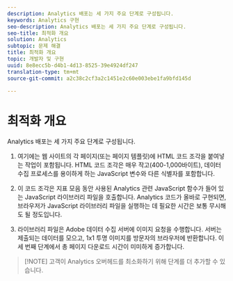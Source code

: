 ```yaml
---
description: Analytics 배포는 세 가지 주요 단계로 구성됩니다.
keywords: Analytics 구현
seo-description: Analytics 배포는 세 가지 주요 단계로 구성됩니다.
seo-title: 최적화 개요
solution: Analytics
subtopic: 문제 해결
title: 최적화 개요
topic: 개발자 및 구현
uuid: 8e8ecc5b-d4b1-4d13-8525-39e4924df247
translation-type: tm+mt
source-git-commit: a2c38c2cf3a2c1451e2c60e003ebe1fa9bfd145d

---
```



# 최적화 개요

Analytics 배포는 세 가지 주요 단계로 구성됩니다.

1. 여기에는 웹 사이트의 각 페이지(또는 페이지 템플릿)에 HTML 코드 조각을 붙여넣는 작업이 포함됩니다. HTML 코드 조각은 매우 작고(400-1,000바이트), 데이터 수집 프로세스를 용이하게 하는 JavaScript 변수와 다른 식별자를 포함합니다.
1. 이 코드 조각은 지표 모음 동안 사용된 Analytics 관련 JavaScript 함수가 들어 있는 JavaScript 라이브러리 파일을 호출합니다. Analytics 코드가 올바로 구현되면, 브라우저가 JavaScript 라이브러리 파일을 실행하는 데 필요한 시간은 보통 무시해도 될 정도입니다.

1. 라이브러리 파일은 Adobe 데이터 수집 서버에 이미지 요청을 수행합니다. 서버는 제출되는 데이터를 모으고, 1x1 투명 이미지를 방문자의 브라우저에 반환합니다. 이 세 번째 단계에서 총 페이지 다운로드 시간이 미미하게 증가합니다.

> [!NOTE] 고객이 Analytics 오버헤드를 최소화하기 위해 단계를 더 추가할 수 있습니다.

